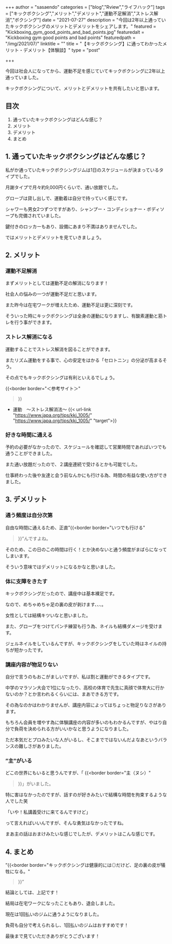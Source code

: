 +++
author = "sasaendo"
categories = ["blog","Rview","ライフハック"]
tags = ["キックボクシング","メリット","デメリット","運動不足解消","ストレス解消","ボクシング"]
date = "2021-07-27"
description = "今回は2年以上通っていたキックボクシングのメリットとデメリットをシェアします。"
featured = "Kickboxing_gym_good_points_and_bad_points.jpg"
featuredalt = "Kickboxing gym good points and bad points"
featuredpath = "/img/2021/07/"
linktitle = ""
title = "【キックボクシング】に通ってわかったメリット・デメリット【体験談】"
type = "post"

+++

今回は社会人になってから、運動不足を感じていてキックボクシングに2年以上通っていました。

キックボクシングについて、メリットとデメリットを共有したいと思います。

## 目次
1. 通っていたキックボクシングはどんな感じ？
2. メリット
3. デメリット
4. まとめ

## 1. 通っていたキックボクシングはどんな感じ？

私がか通っていたキックボクシングジムは1日のスケジュールが決まっているタイプでした。

月謝タイプで月々約9,000円くらいで、通い放題でした。

グローブは貸し出しで、運動着は自分で持っていく感じです。

シャワーも男女2つずつですがあり、シャンプー・コンディショナー・ボディソープも完備されていました。

鍵付きのロッカーもあり、設備にあまり不満はありませんでした。

ではメリットとデメリットを見ていきましょう。

## 2. メリット

### 運動不足解消

まずメリットとしては運動不足の解消になります！

社会人の悩みの一つが運動不足だと思います。

また昨今は在宅ワークが増えたため、運動不足は更に深刻です。

そういった時にキックボクシングは全身の運動になりますし、有酸素運動と筋トレを行う事ができます。

### ストレス解消になる
運動することでストレス解消を図ることができます。

またリズム運動をする事で、心の安定をはかる「セロトニン」の分泌が高まるそう。

その点でもキックボクシングは有利といえるでしょう。


{{<border
  border="＜参考サイト＞"
 >}}
* 運動　～ストレス解消法～
  {{< url-link "https://www.japa.org/tips/kkj_1005/" "https://www.japa.org/tips/kkj_1005/" "target">}}

### 好きな時間に通える

予約の必要がなかったので、スケジュールを確認して営業時間であればいつでも通うことができました。

また通い放題だったので、２講座連続で受けるとかも可能でした。

仕事終わった後や友達と会う前なんかにも行ける為、時間の有益な使い方ができました。

## 3. デメリット

### 通う頻度は自分次第

自由な時間に通えるため、正直”{{<border
  border="いつでも行ける"
 >}}”んですよね。

そのため、この日のこの時間は行く！とか決めないと通う頻度がまばらになってしまいます。

そういう意味ではデメリットになるかなと思いました。

### 体に支障をきたす

キックボクシングだったので、講座中は基本裸足です。

なので、めちゃめちゃ足の裏の皮が剥けます、、、。

女性としては結構キツいなと思いました。

また、グローブをつけてパンチ練習も行う為、ネイルも結構ダメージを受けます。

ジェルネイルをしているんですが、キックボクシングをしていた時はネイルの持ちが短かったです。

### 講座内容が物足りない

自分で言うのもおこがましいですが、私は割と運動ができるタイプです。

中学のマラソン大会で1位になったり、高校の体育で先生に真顔で体育大に行かないのか？とか言われるくらいには、まあできる方です。

その為なのかはわかりませんが、講座内容によってはちょっと物足りなさがあります。

もちろん会員を増やす為に体験講座の内容が多いのもわかるんですが、やはり自分で負荷を決められる方がいいかなと思うようになりました。

ただ本気だとプロみたいな人がいるし、そこまでではないんだよなあというバランスの難しさがありました。

### ”主”がいる
どこの世界にもいると思うんですが、「
{{<border
  border="主（ヌシ）"
 >}}」がいました。

特に害はなかったのですが、話すのが好きみたいで結構な時間を拘束するような人でした笑

「いや！私講義受けに来てるんですけど」

って言えればいいんですが、そんな勇気はなかったですね。

まあ主の話はおまけみたいな感じでしたが、デメリットはこんな感じです。

## 4. まとめ

”{{<border
  border="キックボクシングは健康的には◎だけど、足の裏の皮が犠牲になる。"
 >}}”

結論としては、上記です！

結局は在宅ワークになったこともあり、退会しました。

現在は1回払いのジムに通うようになりました。

負荷も自分で考えられるし、1回払いのジムはおすすめです！

最後まで見ていただきありがとうございます！
